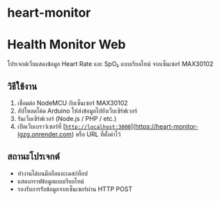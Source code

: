 # heart-monitor
# Health Monitor Web

โปรเจกต์เว็บแสดงข้อมูล Heart Rate และ SpO₂ แบบเรียลไทม์ จากเซ็นเซอร์ MAX30102

## วิธีใช้งาน

1. เชื่อมต่อ NodeMCU กับเซ็นเซอร์ MAX30102  
2. อัปโหลดโค้ด Arduino ให้ส่งข้อมูลไปยังเว็บเซิร์ฟเวอร์  
3. รันเว็บเซิร์ฟเวอร์ (Node.js / PHP / etc.)  
4. เปิดเว็บเบราว์เซอร์ที่ [[`http://localhost:3000`](https://heart-monitor-lgzg.onrender.com)](https://heart-monitor-lgzg.onrender.com) หรือ URL ที่ตั้งค่าไว้

## สถานะโปรเจกต์

- ทำงานได้บนมือถือและเดสก์ท็อป  
- แสดงกราฟข้อมูลแบบเรียลไทม์  
- รองรับการรับข้อมูลจากเซ็นเซอร์ผ่าน HTTP POST


